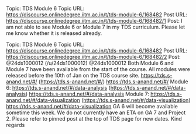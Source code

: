 Topic: TDS Module 6
Topic URL: https://discourse.onlinedegree.iitm.ac.in/t/tds-module-6/168482
Post URL: https://discourse.onlinedegree.iitm.ac.in/t/tds-module-6/168482/1
Post:  I am not able to see Module 6 or Module 7 in my TDS curriculum. Please let me know whether it is released already. 

Topic: TDS Module 6
Topic URL: https://discourse.onlinedegree.iitm.ac.in/t/tds-module-6/168482
Post URL: https://discourse.onlinedegree.iitm.ac.in/t/tds-module-6/168482/2
Post:  @24ds1000012 (/u/24ds1000012) @24ds1000012  Both Module 6 and Module 7 have been available from the start of the course. All modules were released before the 10th of Jan on the TDS course site. 
 https://tds.s-anand.net/#/ (https://tds.s-anand.net/#/) https://tds.s-anand.net/#/ 
 Module 6: 
 https://tds.s-anand.net/#/data-analysis (https://tds.s-anand.net/#/data-analysis) https://tds.s-anand.net/#/data-analysis 
 Module 7: 
 https://tds.s-anand.net/#/data-visualization (https://tds.s-anand.net/#/data-visualization) https://tds.s-anand.net/#/data-visualization 
 GA 6 will become available sometime this week. 
 We do not currently have an ETA on GA 7 and Project 2. 
 Please refer to pinned post at the top of TDS page for new dates. 
 Kind regards 
